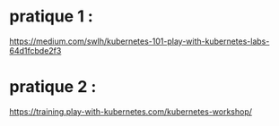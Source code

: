 # pratique 1 : 
https://medium.com/swlh/kubernetes-101-play-with-kubernetes-labs-64d1fcbde2f3
# pratique 2 : 
https://training.play-with-kubernetes.com/kubernetes-workshop/
